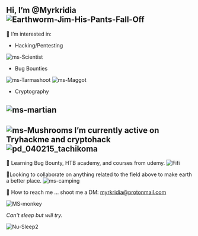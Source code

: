 Hi, I’m @Myrkridia ![Earthworm-Jim-His-Pants-Fall-Off](https://user-images.githubusercontent.com/88998826/135731766-502ccff0-7f93-4271-8ca1-19076476ed21.gif)
-
👀 I’m interested in: 

- Hacking/Pentesting

![ms-Scientist](https://user-images.githubusercontent.com/88998826/135746032-c83883e2-2541-48bd-9e9d-5758d44f815b.gif) 


- Bug Bounties

![ms-Tarmashoot](https://user-images.githubusercontent.com/88998826/135745500-f3d2bdef-380b-4950-bab4-691d8fcaad5a.gif) ![ms-Maggot](https://user-images.githubusercontent.com/88998826/135745548-910d2ef4-a7b3-4bee-bbfb-0920cf077a1a.gif)

- Cryptography

![ms-martian](https://user-images.githubusercontent.com/88998826/135732893-cefafc63-5a9f-4ba9-8e53-759aed7db429.gif)
-

![ms-Mushrooms](https://user-images.githubusercontent.com/88998826/135746716-b2008e3c-b265-4474-b28d-7f2f7d75c028.gif) I’m currently active on Tryhackme and cryptohack ![pd_040215_tachikoma](https://user-images.githubusercontent.com/88998826/135747444-b486d062-7159-4009-ba4f-3a3fbae43f75.png)
-

🐛 Learning Bug Bounty, HTB academy, and courses from udemy. ![Fifi](https://user-images.githubusercontent.com/88998826/135733311-dcb88a32-bbfb-4799-b68c-5d02f5f0824e.gif)

🔧Looking to collaborate on anything related to the field above to make earth a better place. ![ms-camping](https://user-images.githubusercontent.com/88998826/135746214-23309b2a-f18d-4a08-b881-73125f2d3e0a.gif)

📡 How to reach me ... shoot me a DM: myrkridia@protonmail.com

![MS-monkey](https://user-images.githubusercontent.com/88998826/135733084-79dad75c-3c0d-4b23-bd14-af67d99a804c.gif)

*Can't sleep but will try.*

![Nu-Sleep2](https://user-images.githubusercontent.com/88998826/135747222-b54d0fb4-547e-4c71-ba8e-0520d9a8c222.gif)


<!---
Myrkridia/Myrkridia is a ✨ special ✨ repository because its `README.md` (this file) appears on your GitHub profile.
You can click the Preview link to take a look at your changes.
--->
